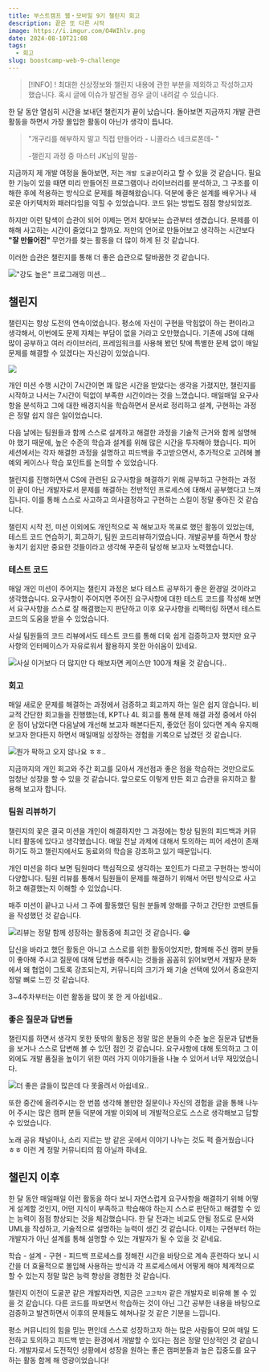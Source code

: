 ```yaml
---
title: 부스트캠프 웹・모바일 9기 챌린지 회고
description: 끝은 또 다른 시작
image: https://i.imgur.com/O4WIhlv.png
date: 2024-08-10T21:08
tags:
  - 회고
slug: boostcamp-web-9-challenge
---
```


> [!INFO] !
> 최대한 신상정보와 챌린지 내용에 관한 부분을 제외하고 작성하고자 했습니다. 혹시 글에 이슈가 발견될 경우 글이 내려갈 수 있습니다.

한 달 동안 열심히 시간을 보내던 챌린지가 끝이 났습니다. 돌아보면 지금까지 개발 관련 활동을 하면서 가장 몰입한 활동이 아닌가 생각이 듭니다.

> "개구리를 해부하지 말고 직접 만들어라 - 니콜라스 네크로폰데- "
>
> -챌린지 과정 중 마스터 JK님의 말씀-

지금까지 제 개발 여정을 돌아보면, 저는 `개발 도굴꾼`이라고 할 수 있을 것 같습니다. 필요한 기능이 있을 때면 미리 만들어진 프로그램이나 라이브러리를 분석하고, 그 구조를 이해한 후에 적용하는 방식으로 문제를 해결해왔습니다. 덕분에 좋은 설계를 배우거나 새로운 아키텍처와 패러다임을 익힐 수 있었습니다. 코드 읽는 방법도 점점 향상되었죠.

하지만 이런 탐색이 습관이 되어 이제는 먼저 찾아보는 습관부터 생겼습니다. 문제를 이해해 사고하는 시간이 줄었다고 할까요. 저만의 언어로 만들어보고 생각하는 시간보다 **"잘 만들어진"** 무언가를 찾는 활동을 더 많이 하게 된 것 같습니다.

이러한 습관은 챌린지를 통해 더 좋은 습관으로 탈바꿈한 것 같습니다.

!["강도 높은" 프로그래밍 미션...](https://i.imgur.com/aZEqEfq.png)

## 챌린지

챌린지는 항상 도전의 연속이었습니다. 평소에 자신이 구현을 막힘없이 하는 편이라고 생각해서, 이번에도 문제 자체는 부담이 없을 거라고 오만했습니다. 기존에 JS에 대해 많이 공부하고 여러 라이브러리, 프레임워크를 사용해 봤던 탓에 특별한 문제 없이 매일 문제를 해결할 수 있겠다는 자신감이 있었습니다.

![](https://i.imgur.com/lhtAYDf.png)

개인 미션 수행 시간이 7시간이면 꽤 많은 시간을 받았다는 생각을 가졌지만, 챌린지를 시작하고 나서는 7시간이 턱없이 부족한 시간이라는 것을 느꼈습니다. 매일매일 요구사항을 분석하고 그에 대한 배경지식을 학습하면서 문서로 정리하고 설계, 구현하는 과정은 정말 쉽지 않은 일이었습니다.

다음 날에는 팀원들과 함께 스스로 설계하고 해결한 과정을 기술적 근거와 함께 설명해야 했기 때문에, 높은 수준의 학습과 설계를 위해 많은 시간을 투자해야 했습니다. 피어 세션에서는 각자 해결한 과정을 설명하고 피드백을 주고받으면서, 추가적으로 고려해 볼 예외 케이스나 학습 포인트를 논의할 수 있었습니다.

챌린지를 진행하면서 CS에 관련된 요구사항을 해결하기 위해 공부하고 구현하는 과정이 끝이 아닌 개발자로서 문제를 해결하는 전반적인 프로세스에 대해서 공부했다고 느껴집니다. 이를 통해 스스로 사고하고 의사결정하고 구현하는 스킬이 정말 좋아진 것 같습니다.

챌린지 시작 전, 미션 이외에도 개인적으로 꼭 해보고자 목표로 했던 활동이 있었는데, 테스트 코드 연습하기, 회고하기, 팀원 코드리뷰하기였습니다. 개발공부를 하면서 항상 놓치기 쉽지만 중요한 것들이라고 생각해 꾸준히 달성해 보고자 노력했습니다.

### 테스트 코드

매일 개인 미션이 주어지는 챌린지 과정은 보다 테스트 공부하기 좋은 환경일 것이라고 생각했습니다. 요구사항이 주어지면 주어진 요구사항에 대한 테스트 코드를 작성해 보면서 요구사항을 스스로 잘 해결했는지 판단하고 이후 요구사항을 리팩터링 하면서 테스트 코드의 도움을 받을 수 있었습니다.

사실 팀원들의 코드 리뷰에서도 테스트 코드를 통해 더욱 쉽게 검증하고자 했지만 요구사항의 인터페이스가 자유로워서 활용하지 못한 아쉬움이 있네요.

![사실 이거보다 더 많지만 다 해보자면 케이스만 100개 채울 것 같습니다..](https://i.imgur.com/Ah3QXa5.png)

### 회고

매일 새로운 문제를 해결하는 과정에서 검증하고 회고까지 하는 일은 쉽지 않습니다. 비교적 간단한 회고들을 진행했는데, KPT나 4L 회고를 통해 문제 해결 과정 중에서 아쉬운 점이 남았다면 다음날에 개선해 보고자 해본다든지, 좋았던 점이 있다면 계속 유지해 보고자 한다든지 하면서 매일매일 성장하는 경험을 기록으로 남겼던 것 같습니다.

![뭔가 팍하고 오지 않나요 ㅎㅎ..](https://i.imgur.com/potdwU0.png)

지금까지의 개인 회고와 주간 회고를 모아서 개선점과 좋은 점을 학습하는 것만으로도 엄청난 성장을 할 수 있을 것 같습니다. 앞으로도 이렇게 만든 회고 습관을 유지하고 활용해 보고자 합니다.

### 팀원 리뷰하기

챌린지의 꽃은 결국 미션을 개인이 해결하지만 그 과정에는 항상 팀원의 피드백과 커뮤니티 활동에 있다고 생각했습니다. 매일 전날 과제에 대해서 토의하는 피어 세션이 존재하기도 하고 챌린지에서도 동료와의 학습을 강조하고 있기 때문입니다.

개인 미션을 하다 보면 팀원마다 핵심적으로 생각하는 포인트가 다르고 구현하는 방식이 다양합니다. 팀원 리뷰를 통해서 팀원들이 문제를 해결하기 위해서 어떤 방식으로 사고하고 해결했는지 이해할 수 있었습니다.

매주 미션이 끝나고 나서 그 주에 활동했던 팀원 분들께 양해를 구하고 간단한 코멘트들을 작성했던 것 같습니다.

![리뷰는 정말 함께 성장하는 활동중에 최고인 것 같습니다. 😁](https://i.imgur.com/Gj0zeal.png)

답신을 바라고 했던 활동은 아니고 스스로를 위한 활동이었지만, 함께해 주신 캠퍼 분들이 좋아해 주시고 질문에 대해 답변을 해주시는 것들을 꼼꼼히 읽어보면서 개발자 문화에서 왜 협업이 그토록 강조되는지, 커뮤니티의 크기가 왜 기술 선택에 있어서 중요한지 정말 뼈로 느낀 것 같습니다.

3~4주차부터는 이런 활동을 많이 못 한 게 아쉽네요..

### 좋은 질문과 답변들

챌린지를 하면서 생각지 못한 뜻밖의 활동은 정말 많은 분들의 수준 높은 질문과 답변들을 보거나 스스로 답변해 볼 수 있던 점인 것 같습니다. 요구사항에 대해 토의하고 그 이외에도 개발 품질을 높이기 위한 여러 가지 이야기들을 나눌 수 있어서 너무 재밌었습니다.

![더 좋은 글들이 많은데 다 못올려서 아쉽네요..](https://i.imgur.com/EDXO4Np.png)

또한 중간에 올려주시는 한 번쯤 생각해 볼만한 질문이나 자신의 경험을 글을 통해 나누어 주시는 많은 캠퍼 분들 덕분에 개발 이외에 비 개발적으로도 스스로 생각해보고 답할 수 있었습니다.

노래 공유 채널이나, 소리 지르는 방 같은 곳에서 이야기 나누는 것도 퍽 즐거웠습니다 ㅎㅎ 이런 게 정말 커뮤니티의 힘 아닐까 하네요.

## 챌린지 이후

한 달 동안 매일매일 이런 활동을 하다 보니 자연스럽게 요구사항을 해결하기 위해 어떻게 설계할 것인지, 어떤 지식이 부족하고 학습해야 하는지 스스로 판단하고 해결할 수 있는 능력이 점점 향상되는 것을 체감했습니다. 한 달 전과는 비교도 안될 정도로 문서와 UML을 작성하고, 기술적으로 설명하는 능력이 생긴 것 같습니다. 이제는 구현부터 하는 개발자가 아닌 설계를 통해 설명할 수 있는 개발자가 될 수 있을 것 같네요.

학습 - 설계 - 구현 - 피드백 프로세스를 정해진 시간을 바탕으로 계속 훈련하다 보니 시간을 더 효율적으로 몰입해 사용하는 방식과 각 프로세스에서 어떻게 해야 체계적으로 할 수 있는지 정말 많은 능력 향상을 경험한 것 같습니다.

챌린지 이전이 도굴꾼 같은 개발자라면, 지금은 `고고학자` 같은 개발자로 비유해 볼 수 있을 것 같습니다. 다른 코드를 파보면서 학습하는 것이 아닌 그간 공부한 내용을 바탕으로 검증하고 발견하면서 이후의 문제들도 헤쳐나갈 것 같은 기분을 느낍니다.

평소 커뮤니티의 힘을 믿는 편인데 스스로 성장하고자 하는 많은 사람들이 모여 매일 도전하고 토의하고 피드백 받는 환경에서 개발할 수 있다는 점은 정말 인상적인 것 같습니다. 개발자로서 도전적인 상황에서 성장을 원하는 좋은 캠퍼분들과 높은 집중도를 요구하는 활동 함께 해 영광이었습니다!
